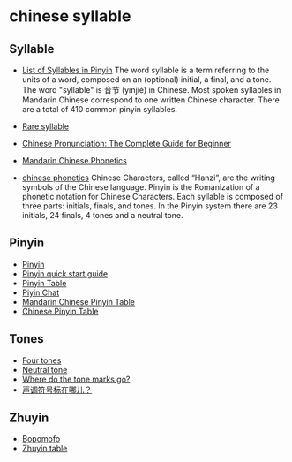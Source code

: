 # chinese syllable

## Syllable
* [List of Syllables in Pinyin](https://resources.allsetlearning.com/chinese/pronunciation/syllable)
The word syllable is a term referring to the units of a word, composed on an (optional) initial, a final, and a tone.
The word "syllable" is 音节 (yīnjié) in Chinese. Most spoken syllables in Mandarin Chinese correspond to one written Chinese character.
There are a total of 410 common pinyin syllables.

* [Rare syllable](https://resources.allsetlearning.com/chinese/pronunciation/Rare_syllable)

* [Chinese Pronunciation: The Complete Guide for Beginner](https://www.digmandarin.com/chinese-pronunciation-guide.html)

* [Mandarin Chinese Phonetics](http://www.zein.se/patrick/chinen8p.html)

* [chinese phonetics](https://www.easymandarin.cn/online-chinese-lessons/chinese-phonetics/)
Chinese Characters, called “Hanzi”, are the writing symbols of the Chinese language.
Pinyin is the Romanization of a phonetic notation for Chinese Characters.
Each syllable is composed of three parts: initials, finals, and tones.
In the Pinyin system there are 23 initials, 24 finals, 4 tones and a neutral tone.

## Pinyin
* [Pinyin](https://en.wikipedia.org/wiki/Pinyin)
* [Pinyin quick start guide](https://resources.allsetlearning.com/chinese/pronunciation/Pinyin_quick_start_guide)
* [Pinyin Table](https://en.wikipedia.org/wiki/Pinyin_table)
* [Piyin Chat](https://resources.allsetlearning.com/chinese/pronunciation/Pinyin_chart)
* [Mandarin Chinese Pinyin Table](https://www.archchinese.com/chinese_pinyin.html)
* [Chinese Pinyin Table ](http://www.quickmandarin.com/chinesepinyintable/)

## Tones
* [Four tones](https://resources.allsetlearning.com/chinese/pronunciation/Four_tones)
* [Neutral tone](https://resources.allsetlearning.com/chinese/pronunciation/Neutral_tone)
* [Where do the tone marks go?](http://www.pinyin.info/rules/where.html)
* [声调符号标在哪儿？](http://www.hwjyw.com/resource/content/2010/06/04/8183.shtml)

## Zhuyin
* [Bopomofo](https://en.wikipedia.org/wiki/Bopomofo)
* [Zhuyin table](https://en.wikipedia.org/wiki/Zhuyin_table)
